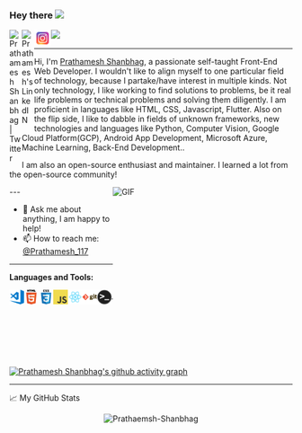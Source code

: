### Hey there <img src="https://media.giphy.com/media/hvRJCLFzcasrR4ia7z/giphy.gif" width="25px">

<!--
**Prathamesh-Shanbhag/Prathamesh-Shanbhag** is a ✨ _special_ ✨ repository because its `README.md` (this file) appears on your GitHub profile. -->

<!-- - 🔭 I’m currently working on refining my Javascript Skills and App Development!
- 🌱 I’m currently learning Javascript,React.js.
- 👯 I’m looking to collaborate on GitHub,any kind of Hackathons,,MLH Hackathons,or Student Developer Clubs!
- 🤔 I’m looking for help with REST APIs,and Back-End Development
- 💬 Ask me about HTML,CSS & Javascript,Visual Studio, and Fitness too!
- 📫 How to reach me: Instagram: prathamesh_117
- ⚡ Fun fact: I am a CS student, who developed interest in Web Development in my current and ongoing 3rd Year! -->

<a href="https://twitter.com/Prathamesh_117">
  <img align="left" alt="Prathamesh Shanbhag | Twitter" width="22px" src="https://raw.githubusercontent.com/peterthehan/peterthehan/master/assets/twitter.svg" />
</a>
<a href="https://www.linkedin.com/in/prathamesh-shanbhag/">
  <img align="left" alt="Prathamesh's LinkedIN" width="22px" src="https://raw.githubusercontent.com/peterthehan/peterthehan/master/assets/linkedin.svg" />
</a>
<a href="https://www.instagram.com/_volatile.coding/">
  <img align="left" alt="Prathamesh's Instagram" width="30px" height="30px"src="./instagram.svg" />
</a>

![](https://visitor-badge.glitch.me/badge?page_id=Prathamesh-Shanbhag/Prathamesh-Shanbhag)

---

Hi, I'm [Prathamesh Shanbhag](https://prathamesh-shanbhag.hashnode.dev/), a passionate self-taught Front-End Web Developer. I wouldn't like to align myself to one particular field of technology, because I partake/have interest in multiple kinds. Not only technology, I like working to find solutions to problems, be it real life problems or technical problems and solving them diligently. I am proficient in languages like HTML, CSS, Javascript, Flutter. Also on the flip side, I like to dabble in fields of unknown frameworks, new technologies and languages like Python, Computer Vision, Google Cloud Platform(GCP), Android App Development, Microsoft Azure, Machine Learning, Back-End Development..

I am also an open-source enthusiast and maintainer. I learned a lot from the open-source community!

  <img align="right" alt="GIF" src="https://media.giphy.com/media/l0HlNaQ6gWfllcjDO/giphy.gif" width="320" height="320" />
  ---

- 💬 Ask me about anything, I am happy to help!
- 📫 How to reach me: [@Prathamesh_117](https://twitter.com/Prathamesh_117)
<!-- - 📝 [Resume](https://drive.google.com/file/d/186ledj5PMY2damRWGpOrxYQZ2xSKjKD_/view) -->

---

**Languages and Tools:**

<img align="left" alt="Visual Studio Code" width="26px" src="https://raw.githubusercontent.com/github/explore/80688e429a7d4ef2fca1e82350fe8e3517d3494d/topics/visual-studio-code/visual-studio-code.png" />
<img align="left" alt="HTML5" width="26px" src="https://raw.githubusercontent.com/github/explore/80688e429a7d4ef2fca1e82350fe8e3517d3494d/topics/html/html.png" />
<img align="left" alt="CSS3" width="26px" src="https://raw.githubusercontent.com/github/explore/80688e429a7d4ef2fca1e82350fe8e3517d3494d/topics/css/css.png" />

<!-- [<img align="left" alt="Sass" width="26px" src="https://raw.githubusercontent.com/github/explore/80688e429a7d4ef2fca1e82350fe8e3517d3494d/topics/sass/sass.png" />]() -->

<img align="left" alt="JavaScript" width="26px" src="https://raw.githubusercontent.com/github/explore/80688e429a7d4ef2fca1e82350fe8e3517d3494d/topics/javascript/javascript.png" />
<img align="left" alt="React" width="26px" src="https://raw.githubusercontent.com/github/explore/80688e429a7d4ef2fca1e82350fe8e3517d3494d/topics/react/react.png" />

<!-- [<img align="left" alt="Gatsby" width="26px" src="https://raw.githubusercontent.com/github/explore/e94815998e4e0713912fed477a1f346ec04c3da2/topics/gatsby/gatsby.png" />]() -->
<!-- [<img align="left" alt="GraphQL" width="26px" src="https://raw.githubusercontent.com/github/explore/80688e429a7d4ef2fca1e82350fe8e3517d3494d/topics/graphql/graphql.png" />]()
[<img align="left" alt="Node.js" width="26px" src="https://raw.githubusercontent.com/github/explore/80688e429a7d4ef2fca1e82350fe8e3517d3494d/topics/nodejs/nodejs.png" />]() -->
<!-- [<img align="left" alt="Deno" width="26px" src="https://raw.githubusercontent.com/github/explore/361e2821e2dea67711cde99c9c40ed357061cf27/topics/deno/deno.png" />]()
[<img align="left" alt="SQL" width="26px" src="https://raw.githubusercontent.com/github/explore/80688e429a7d4ef2fca1e82350fe8e3517d3494d/topics/sql/sql.png" />]()
[<img align="left" alt="MySQL" width="26px" src="https://raw.githubusercontent.com/github/explore/80688e429a7d4ef2fca1e82350fe8e3517d3494d/topics/mysql/mysql.png" />]()
[<img align="left" alt="MongoDB" width="26px" src="https://raw.githubusercontent.com/github/explore/80688e429a7d4ef2fca1e82350fe8e3517d3494d/topics/mongodb/mongodb.png" />]() -->

<img align="left" alt="Git" width="26px" src="https://raw.githubusercontent.com/github/explore/80688e429a7d4ef2fca1e82350fe8e3517d3494d/topics/git/git.png" />
<!-- <img align="left" alt="GitHub" width="26px" src="https://raw.githubusercontent.com/github/explore/78df643247d429f6cc873026c0622819ad797942/topics/github/github.png" /> -->
<img align="left" alt="Terminal" width="26px" src="https://raw.githubusercontent.com/github/explore/80688e429a7d4ef2fca1e82350fe8e3517d3494d/topics/terminal/terminal.png" />

<!-- 📊 **This Week I Spent My Time On:** -->
<!--START_SECTION:waka-->
<!-- ```text
JavaScript   13 hrs 54 mins  ████████████████▓░░░░░░░░   66.54 %
JSX          4 hrs 18 mins   █████░░░░░░░░░░░░░░░░░░░░   20.57 %
SCSS         2 hrs 26 mins   ███░░░░░░░░░░░░░░░░░░░░░░   11.65 %
JSON         7 mins          ░░░░░░░░░░░░░░░░░░░░░░░░░   00.63 %
Other        7 mins          ░░░░░░░░░░░░░░░░░░░░░░░░░   00.61 %
``` -->
<!--END_SECTION:waka-->

<!-- 🚧 **My Todoist Stats:** -->
<!-- TODO-IST:START -->
<!-- 🏆  7,798 Karma Points
🌸  Completed 0 tasks today
✅  Completed 632 tasks so far
⏳  Longest streak is 10 days -->

## <!-- ## TODO-IST:END -->

---

[![Prathamesh Shanbhag's github activity graph](https://activity-graph.herokuapp.com/graph?username=Prathamesh-Shanbhag)](https://github.com/ashutosh00710/github-readme-activity-graph)

---

📈 My GitHub Stats

<p align="center"> <img src="https://github-readme-stats.vercel.app/api?username=Prathamesh-Shanbhag&show_icons=true&theme=gotham" alt="Prathaemsh-Shanbhag" />

